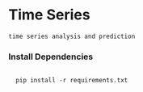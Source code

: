 # Time Series
```
time series analysis and prediction

```

### Install Dependencies

```

  pip install -r requirements.txt

```

